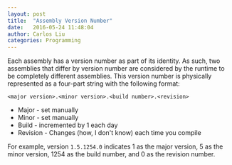 ```yaml
---
layout: post
title:  "Assembly Version Number"
date:   2016-05-24 11:48:04
author: Carlos Liu
categories: Programming
---
```


Each assembly has a version number as part of its identity. As such, two assemblies that differ by version number are considered by the runtime to be completely different assemblies. This version number is physically represented as a four-part string with the following format:

```
<major version>.<minor version>.<build number>.<revision>
```

* Major - set manually
* Minor - set manually
* Build - incremented by 1 each day
* Revision - Changes (how, I don't know) each time you compile


For example, version ```1.5.1254.0``` indicates 1 as the major version, 5 as the minor version, 1254 as the build number, and 0 as the revision number.
